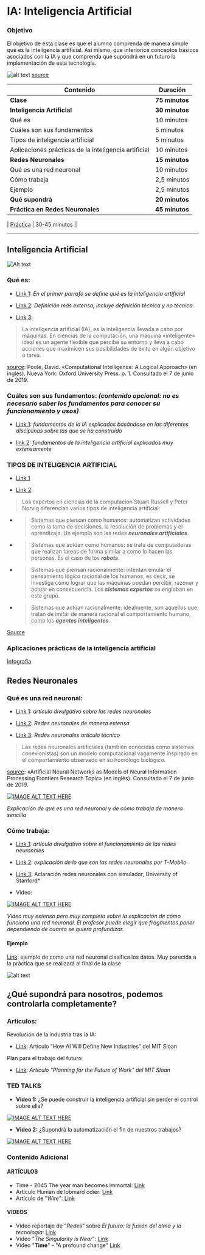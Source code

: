 # IA: Inteligencia Artificial

### Objetivo

El objetivo de esta clase es que el alumno comprenda de manera simple qué es la inteligencia artificial. Así mismo, que interiorice conceptos  básicos asociados con la IA y que comprenda que supondrá en un futuro la implementación de esta tecnología.

![alt text](algorithm2orange.1.jpg)
[source](https://www.technologyreview.com/s/612437/what-is-machine-learning-we-drew-you-another-flowchart/)

| Contenido | Duración |
| ----- | ----- |
| **Clase** | **75 minutos** |
| **Inteligencia Artificial** | **30 minutos** |
| Qué es | 10 minutos |
| Cuáles son sus fundamentos | 5 minutos |
| Tipos de inteligencia artificial | 5 minutos |
| Aplicaciones prácticas de la inteligencia artificial | 10 minutos |
| **Redes Neuronales** | **15 minutos** |
| Qué es una red neuronal | 10 minutos |
| Cómo trabaja | 2,5 minutos |
| Ejemplo | 2,5 minutos |
| **Qué supondrá** | **20 minutos** |
| **Práctica en Redes Neuronales** | **45 minutos** |


| [Práctica](https://pauandalt.github.io/Practica_Redes_Neuronales/) | 30-45 minutos ||

***
## Inteligencia Artificial

![Alt text](Inteligencia_746x419.jpeg)

### Qué es:

+ [Link 1](https://www.iberdrola.com/te-interesa/tecnologia/que-es-inteligencia-artificial): *En el primer parrafo se define qué es la inteligencia artificial*

+ [Link 2](https://es.wikipedia.org/wiki/Inteligencia_artificial): *Definición más extensa, incluye definición técnica y no técnica.*

+ [Link 3](http://people.cs.ubc.ca/~poole/ci/ch1.pdf): 

> La inteligencia artificial (IA), es la inteligencia llevada a cabo por máquinas. En ciencias de la computación, una máquina «inteligente» ideal es un agente flexible que percibe su entorno y lleva a cabo acciones que maximicen sus posibilidades de éxito en algún objetivo o tarea.

[source](http://people.cs.ubc.ca/~poole/ci/ch1.pdf): Poole, David. «Computational Intelligence: A Logical Approach» (en inglés). Nueva York: Oxford University Press. p. 1. Consultado el 7 de junio de 2019.

### Cuáles son sus fundamentos: *(contenido opcional: no es necesario saber los fundamentos para conocer su funcionamiento y usos)*

+ [Link 1](http://intartificialdcarolinamolina.blogspot.com/2015/11/fundamentos-de-la-inteligencia.html): *fundamentos de la IA explicados basándose en las diferentes disciplinas sobre las que se ha construido*

* [link 2](http://www.ia.urjc.es/grupo/docencia/fia/material/temario_FIA_tema1.pdf): *fundamentos de la inteligencia artificial explicados muy extensamente*

### TIPOS DE INTELIGENCIA ARTIFICIAL

+ [Link 1](https://www.apd.es/tipos-de-inteligencia-artificial/)

+ [Link 2](https://www.iberdrola.com/te-interesa/tecnologia/que-es-inteligencia-artificial):

>Los expertos en ciencias de la computación Stuart Russell y Peter Norvig diferencian varios tipos de inteligencia artificial:

+ >Sistemas que piensan como humanos: automatizan actividades como la toma de decisiones, la resolución de problemas y el aprendizaje. Un ejemplo son las redes **_neuronales artificiales_**.

+ >Sistemas que actúan como humanos: se trata de computadoras que realizan tareas de forma similar a como lo hacen las personas. Es el caso de los **_robots_**.

+ >Sistemas que piensan racionalmente: intentan emular el pensamiento lógico racional de los humanos, es decir, se investiga cómo lograr que las máquinas puedan percibir, razonar y actuar en consecuencia. Los **_sistemas expertos_** se engloban en este grupo.

+ >Sistemas que actúan racionalmente: idealmente, son aquellos que tratan de imitar de manera racional el comportamiento humano, como los **_agentes inteligentes_**.

[Source](https://www.iberdrola.com/te-interesa/tecnologia/que-es-inteligencia-artificial)

### Aplicaciones prácticas de la inteligencia artificial

[Infografía](https://www.iberdrola.com/wcorp/gc/prod/es_ES/comunicacion/docs/Infografia_inteligencia_artificial.pdf)

## Redes Neuronales

### Qué es una red neuronal:

+ [Link 1](https://www.xataka.com/robotica-e-ia/las-redes-neuronales-que-son-y-por-que-estan-volviendo): *artículo divulgativo sobre las redes neuronales*

+ [Link 2](https://es.wikipedia.org/wiki/Red_neuronal_artificial#cite_note-1): *Redes neuronales de manera extensa*

+ [Link 3](http://avellano.fis.usal.es/~lalonso/RNA/index.htm): *Redes neuronales artículo técnico*

> Las redes neuronales artificiales (también conocidas como sistemas conexionistas) son un modelo computacional vagamente inspirado en el comportamiento observado en su homólogo biológico.

[source](https://www.frontiersin.org/research-topics/4817/artificial-neural-networks-as-models-of-neural-information-processing): «Artificial Neural Networks as Models of Neural Information Processing Frontiers Research Topic» (en inglés). Consultado el 7 de junio de 2019.

[![IMAGE ALT TEXT HERE](video_explicación_Sencillo_RedN.PNG)](https://www.youtube.com/watch?v=6vwfT3-mBBw) 

*Explicación de qué es una red neuronal y de cómo trabaja de manera sencilla*

### Cómo trabaja:

+ [Link 1](https://www.ticbeat.com/tecnologias/como-funcionan-las-redes-neuronales-artificiales-te-lo-explicamos-de-forma-sencilla/): *artículo divulgativo sobre el funcionamiento de las redes neuronales*

+ [Link 2](https://www.t-systemsblog.es/redes-neuronales/): *explicación de lo que son las redes neuronales por T-Mobile*

+ [Link 3](https://cs.stanford.edu/people/karpathy/convnetjs/demo/classify2d.html): Aclaración redes neuronales con simulador, University of Stanford*

+ Video:

[![IMAGE ALT TEXT HERE](Video_Red_Neuronal.PNG)](https://www.youtube.com/watch?v=aircAruvnKk&list=PLZHQObOWTQDNU6R1_67000Dx_ZCJB-3pi)

*Video muy extenso pero muy completo sobre la explicación de cómo funciona una red neuronal. El profesor puede elegir que fragmentos poner dependiendo de cuanto se quiera profundizar.*

#### Ejemplo

[Link](https://cs.stanford.edu/people/karpathy/convnetjs/demo/classify2d.html): ejemplo de como una red neuronal clasifica los datos. Muy parecida a la práctica que se realizará al final de la clase

![alt text](Ejemplo_Red_Neuronal.PNG)

## ¿Qué supondrá para nosotros, podemos controlarla completamente?

### Artículos:

Revolución de la industria tras la IA:

+ [Link](https://sloanreview.mit.edu/article/how-ai-will-define-new-industries/): Artículo "How AI Will Define New Industries" del MIT Sloan

Plan para el trabajo del futuro:

+ [Link](https://sloanreview.mit.edu/article/planning-for-the-future-of-work/): *Artículo "Planning for the Future of Work" del MIT Sloan*

### TED TALKS

+ **Video 1:** ¿Se puede construir la inteligencia artificial sin perder el control sobre ella? 

[![IMAGE ALT TEXT HERE](Video_TED.PNG)](https://www.ted.com/talks/sam_harris_can_we_build_ai_without_losing_control_over_it?referrer=playlist-talks_on_artificial_intelligen#t-4542)

+ **Video 2:** ¿Supondrá la automatización el fin de nuestros trabajos? 

[![IMAGE ALT TEXT HERE](Video_TED2.PNG)](https://www.ted.com/talks/david_autor_why_are_there_still_so_many_jobs)

### Contenido Adicional

#### ARTÍCULOS

+ Time - 2045 The year man becomes immortal: [Link](http://content.time.com/time/printout/0,8816,2048299,00.html)
+ Artículo Human de lobmard odier: [Link](https://www.lombardodier.com/human)
+ Artículo de "*Wire*": [Link](https://www.wired.com/story/future-of-work-sci-fi-issue/?BottomRelatedStories_FutureofWork) 
#### VIDEOS

+ Video reportaje de "*Redes*" sobre *El futuro: la fusión del alma y la tecnología*: [Link](http://www.rtve.es/alacarta/videos/redes/redes-futuro-fusion-del-alma-tecnologia/391648/)
+ Video "*The Singularity Is Near*": [Link](https://www.youtube.com/watch?v=y5jiGeQBLTk)
+ Video "**Time**" - "A profound change" [Link](http://content.time.com/time/video/player/0,32068,784887564001_2048332,00.html)



